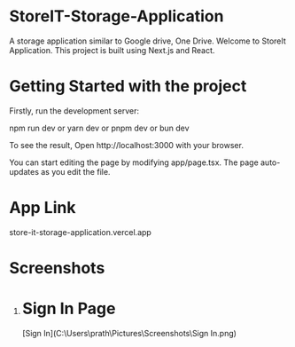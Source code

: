# StoreIT-Storage-Application
A storage application similar to Google drive, One Drive. 
Welcome to StoreIt Application. This project is built using Next.js and React. 
# Getting Started with the project
Firstly, run the development server:

npm run dev
or
yarn dev
or
pnpm dev
or
bun dev

To see the result, Open http://localhost:3000 with your browser.

You can start editing the page by modifying app/page.tsx. The page auto-updates as you edit the file.

# App Link 
store-it-storage-application.vercel.app

# Screenshots
1. # Sign In Page
   [Sign In](C:\Users\prath\Pictures\Screenshots\Sign In.png)








